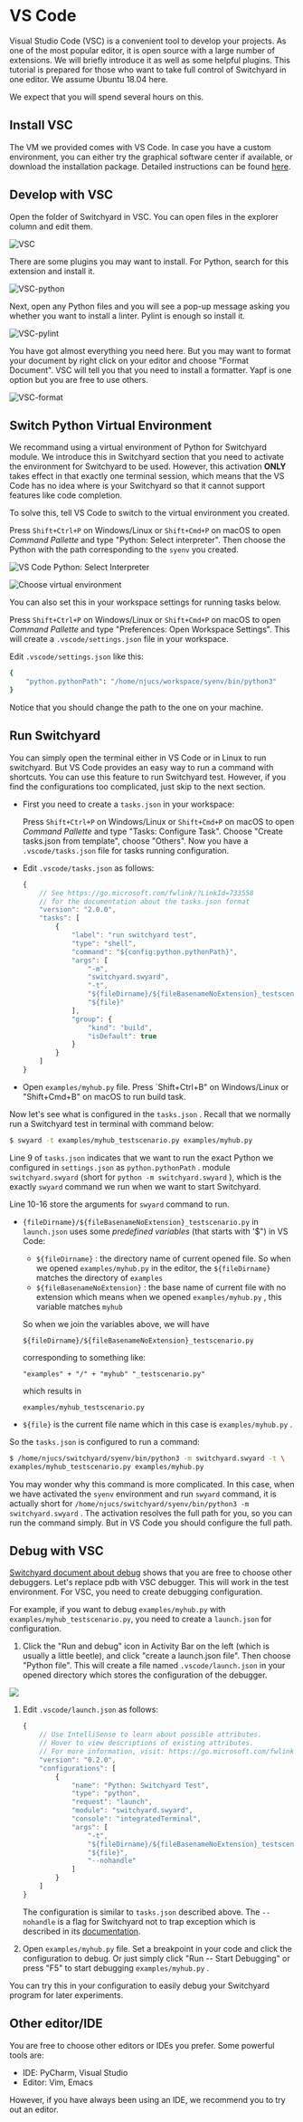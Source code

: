 # VS Code

Visual Studio Code (VSC) is a convenient tool to develop your projects. As one of the most popular editor, it is open source with a large number of extensions. We will briefly introduce it as well as some helpful plugins. This tutorial is prepared for those who want to take full control of Switchyard in one editor. We assume Ubuntu 18.04 here.

We expect that you will spend several hours on this.

## Install VSC

The VM we provided comes with VS Code. In case you have a custom environment, you can either try the graphical software center if available, or download the installation package. Detailed instructions can be found [here](https://code.visualstudio.com/docs/setup/linux).

## Develop with VSC

Open the folder of Switchyard in VSC. You can open files in the explorer column and edit them.

![VSC](../../.gitbook/assets/vscode.png)

There are some plugins you may want to install. For Python, search for this extension and install it.

![VSC-python](<../../.gitbook/assets/vscode-python (1).png>)

Next, open any Python files and you will see a pop-up message asking you whether you want to install a linter. Pylint is enough so install it.

![VSC-pylint](../../.gitbook/assets/vscode-pylint.png)

You have got almost everything you need here. But you may want to format your document by right click on your editor and choose "Format Document". VSC will tell you that you need to install a formatter. Yapf is one option but you are free to use others.

![VSC-format](<../../.gitbook/assets/vscode-format (1).gif>)

## Switch Python Virtual Environment

We recommand using a virtual environment of Python for Switchyard module. We introduce this in Switchyard section that you need to activate the environment for Switchyard to be used. However, this activation **ONLY** takes effect in that exactly one terminal session, which means that the VS Code has no idea where is your Switchyard so that it cannot support features like code completion.

To solve this, tell VS Code to switch to the virtual environment you created.

Press `Shift+Ctrl+P` on Windows/Linux or `Shift+Cmd+P` on macOS to open _Command Pallette_ and type "Python: Select interpreter". Then choose the Python with the path corresponding to the `syenv` you created.

![VS Code Python: Select Interpreter](../../.gitbook/assets/vsc-python-select-interpreter.png)

![Choose virtual environment](../../.gitbook/assets/vsc-python-venv.png)

You can also set this in your workspace settings for running tasks below.

Press `Shift+Ctrl+P` on Windows/Linux or `Shift+Cmd+P` on macOS to open _Command Pallette_ and type "Preferences: Open Workspace Settings". This will create a `.vscode/settings.json` file in your workspace.

Edit `.vscode/settings.json` like this:

```bash
{
    "python.pythonPath": "/home/njucs/workspace/syenv/bin/python3"
}
```

Notice that you should change the path to the one on your machine.

## Run Switchyard

You can simply open the terminal either in VS Code or in Linux to run switchyard. But VS Code provides an easy way to run a command with shortcuts. You can use this feature to run Switchyard test. However, if you find the configurations too complicated, just skip to the next section.

*   First you need to create a `tasks.json` in your workspace:

    Press `Shift+Ctrl+P` on Windows/Linux or `Shift+Cmd+P` on macOS to open _Command Pallette_ and type "Tasks: Configure Task". Choose "Create tasks.json from template", choose "Others". Now you have a `.vscode/tasks.json` file for tasks running configuration.
*   Edit `.vscode/tasks.json` as follows:

    ```javascript
    {
        // See https://go.microsoft.com/fwlink/?LinkId=733558
        // for the documentation about the tasks.json format
        "version": "2.0.0",
        "tasks": [
            {
                "label": "run switchyard test",
                "type": "shell",
                "command": "${config:python.pythonPath}",
                "args": [
                    "-m",
                    "switchyard.swyard",
                    "-t",
                    "${fileDirname}/${fileBasenameNoExtension}_testscenario.py",
                    "${file}"
                ],
                "group": {
                    "kind": "build",
                    "isDefault": true
                }
            }
        ]
    }
    ```
* Open `examples/myhub.py` file. Press \`Shift+Ctrl+B" on Windows/Linux or "Shift+Cmd+B" on macOS to run build task.

Now let's see what is configured in the `tasks.json` . Recall that we normally run a Switchyard test in terminal with command below:

```bash
$ swyard -t examples/myhub_testscenario.py examples/myhub.py
```

Line 9 of `tasks.json` indicates that we want to run the exact Python we configured in `settings.json` as `python.pythonPath` . module `switchyard.swyard` (short for `python -m switchyard.swyard` ), which is the exactly `swyard` command we run when we want to start Switchyard.

Line 10-16 store the arguments for `swyard` command to run.

*   `{fileDirname}/${fileBasenameNoExtension}_testscenario.py` in `launch.json` uses some _predefined variables_ (that starts with '$") in VS Code:

    * `${fileDirname}` : the directory name of current opened file. So when we opened `examples/myhub.py` in the editor, the `${fileDirname}` matches the directory of `examples`&#x20;
    * `${fileBasenameNoExtension}` : the base name of current file with no extension which means when we opened `examples/myhub.py` , this variable matches `myhub`&#x20;

    So when we join the variables above, we will have

    `${fileDirname}/${fileBasenameNoExtension}_testscenario.py`

    corresponding to something like:

    `"examples" + "/" + "myhub" "_testscenario.py"`

    which results in

    `examples/myhub_testscenario.py`
* `${file}` is the current file name which in this case is `examples/myhub.py` .

So the `tasks.json` is configured to run a command:

```bash
$ /home/njucs/switchyard/syenv/bin/python3 -m switchyard.swyard -t \ 
examples/myhub_testscenario.py examples/myhub.py
```

You may wonder why this command is more complicated. In this case, when we have activated the `syenv` environment and run `swyard` command, it is actually short for `/home/njucs/switchyard/syenv/bin/python3 -m switchyard.swyard` . The activation resolves the full path for you, so you can run the command simply. But in VS Code you should configure the full path.

## Debug with VSC

[Switchyard document about debug](https://jsommers.github.io/switchyard/test\_execution.html#if-you-don-t-like-pdb) shows that you are free to choose other debuggers. Let's replace pdb with VSC debugger. This will work in the test environment. For VSC, you need to create debugging configuration.

For example, if you want to debug `examples/myhub.py` with `examples/myhub_testscenario.py`, you need to create a `launch.json` for configuration.

1. Click the "Run and debug" icon in Activity Bar on the left (which is usually a little beetle), and click "create a launch.json file". Then choose "Python file". This will create a file named `.vscode/launch.json` in your opened directory which stores the configuration of the debugger.

![](../../.gitbook/assets/vsc-launch-json.png)

1.  Edit `.vscode/launch.json` as follows:

    ```javascript
    {
        // Use IntelliSense to learn about possible attributes.
        // Hover to view descriptions of existing attributes.
        // For more information, visit: https://go.microsoft.com/fwlink/?linkid=830387
        "version": "0.2.0",
        "configurations": [
            {
                "name": "Python: Switchyard Test",
                "type": "python",
                "request": "launch",
                "module": "switchyard.swyard",
                "console": "integratedTerminal",
                "args": [
                    "-t",
                    "${fileDirname}/${fileBasenameNoExtension}_testscenario.py",
                    "${file}",
                    "--nohandle"
                ]
            }
        ]
    }
    ```

    The configuration is similar to `tasks.json` described above. The `--nohandle` is a flag for Switchyard not to trap exception which is described in its [documentation](https://pavinberg.gitee.io/switchyard/test\_execution.html#if-you-don-t-like-pdb).
2. Open `examples/myhub.py` file. Set a breakpoint in your code and click the configuration to debug. Or just simply click "Run -- Start Debugging" or press "F5" to start debugging `examples/myhub.py` .

You can try this in your configuration to easily debug your Switchyard program for later experiments.

## Other editor/IDE

You are free to choose other editors or IDEs you prefer. Some powerful tools are:

* IDE: PyCharm, Visual Studio
* Editor: Vim, Emacs

However, if you have always been using an IDE, we recommend you to try out an editor.
